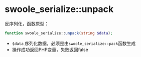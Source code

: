 # swoole_serialize::unpack

反序列化，函数原型：
```php
function swoole_serialize::unpack(string $data);
```

* `$data` 序列化数据，必须是由`swoole_serialize::pack`函数生成
* 操作成功返回PHP变量，失败返回false
